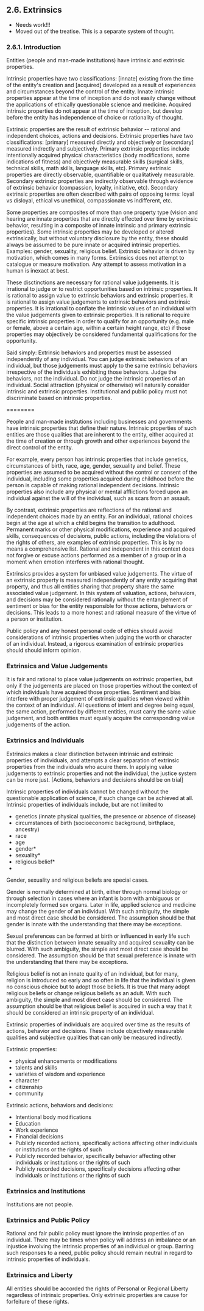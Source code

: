 ## 2.6. Extrinsics

* Needs work!!!
* Moved out of the treatise.  This is a separate system of thought.

### 2.6.1. Introduction

Entities (people and man-made institutions) have intrinsic and extrinsic properties.

Intrinsic properties have two classifications: [innate] existing from the time of the entity's creation and [acquired] developed as a result of experiences and circumstances beyond the control of the entity.
Innate intrinsic properties appear at the time of inception and do not easily change without the applications of ethically questionable science and medicine.
Acquired intrinsic properties do not appear at the time of inception, but develop before the entity has independence of choice or rationality of thought.

Extrinsic properties are the result of extrinsic behavior -- rational and independent choices, actions and decisions. 
Extrinsic properties have two classifications: [primary] measured directly and objectively or [secondary] measured indrectly and subjectively.
Primary extrinsic properties include intentionally acquired physical characteristics (body modifications, some indications of fitness) and objectively measurable skills (surgical skills, technical skills, math skills, language skills, etc).  Primary extrinsic properties are directly observable, quantifiable or qualitatively measurable.
Secondary extrinsic properties are indirectly observable through evidence of extrinsic behavior (compassion, loyalty, initiative, etc).  Secondary extrinsic properties are often described with pairs of opposing terms: loyal vs disloyal, ethical vs unethical, compassionate vs indifferent, etc.

Some properties are composites of more than one property type (vision and hearing are innate properties that are directly effected over time by extrinsic behavior, resulting in a composite of innate intrinsic and primary extrinsic properties).
Some intrinsic properties may be developed or altered extrinsically, but without voluntary disclosure by the entity, these should always be assumed to be pure innate or acquired intrinsic properties.  Examples: gender, sexuality, religious belief.
Extrinsic behavior is driven by motivation, which comes in many forms.  Extrinsics does not attempt to catalogue or measure motivation.  Any attempt to assess motivation in a human is inexact at best.

These disctinctions are necessary for rational value judgements.
It is irrational to judge or to restrict opportunities based on intrinsic properties.
It is rational to assign value to extrinsic behaviors and extrinsic properties.
It is rational to assign value judgements to extrinsic behaviors and extrinsic properties.
It is irrational to conflate the intrinsic values of an individual with the value judgements given to extrinsic properties. 
It is rational to require specific intrinsic properties in order to qualify for an opportunity (e.g. male or female, above a certain age, within a certain height range, etc) if those properties may objectively be considered fundamental qualifications for the opportunity.

Said simply: Extrinsic behaviors and properties must be assessed independently of any individual.  You can judge extrinsic behaviors of an individual, but those judgements must apply to the same extrinsic behaviors irrespective of the individuals exhibiting those behaviors.  Judge the behaviors, not the individual.  Do not judge the intrinsic properties of an individual.  Social attraction (physical or otherwise) will naturally consider intrinsic and extrinsic properties.  Institutional and public policy must not discriminate based on intrinsic properties.




========

People and man-made institutions including businesses and governments have intrinsic properties that define their nature.  Intrinsic properties of such entities are those qualities that are inherent to the entity, either acquired at the time of creation or through growth and other experiences beyond the direct control of the entity.

For example, every person has intrinsic properties that include genetics, circumstances of birth, race, age, gender, sexuality and belief.  These properties are assumed to be acquired without the control or consent of the individual, including some properties acquired during childhood before the person is capable of making rational independent decisions.  Intrinsic properties also include any physical or mental afflictions forced upon an individual against the will of the individual, such as scars from an assault.

By contrast, extrinsic properties are reflections of the rational and independent choices made by an entity.  For an individual, rational choices begin at the age at which a child begins the transition to adulthood.  Permanent marks or other physical modifications, experience and acquired skills, consequences of decisions, public actions, including the violations of the rights of others, are examples of extrinsic properties.  This is by no means a comprehensive list.  Rational and independent in this context does not forgive or excuse actions performed as a member of a group or in a moment when emotion interferes with rational thought.

Extrinsics provides a system for unbiased value judgements.  The virtue of an extrinsic property is measured independently of any entity acquiring that property, and thus all entities sharing that property share the same associated value judgement.  In this system of valuation, actions, behaviors, and decisions may be considered rationally without the entanglement of sentiment or bias for the entity responsible for those actions, behaviors or decisions.  This leads to a more honest and rational measure of the virtue of a person or institution.

Public policy and any honest personal code of ethics should avoid considerations of intrinsic properties when judging the worth or character of an individual.  Instead, a rigorous examination of extrinsic properties should should inform opinion.


### Extrinsics and Value Judgements
It is fair and rational to place value judgements on extrinsic properties, but only if the judgements are placed on those properties without the context of which individuals have acquired those properties.  Sentiment and bias interfere with proper judgement of extrinsic qualities when viewed within the context of an individual.  All questions of intent and degree being equal, the same action, performed by different entities, must carry the same value judgement, and both entities must equally acquire the corresponding value judgements of the action.

### Extrinsics and Individuals
Extrinsics makes a clear distinction between intrinsic and extrinsic properties of individuals, and attempts a clear separation of extrinsic properties from the individuals who acuire them.  In applying value judgements to extrinsic properties and not the individual, the justice system can be more just.  [Actions, behaviors and decisions should be on trial]

Intrinsic properties of individuals cannot be changed without the questionable application of science, if such change can be achieved at all.  Intrinsic properties of individuals include, but are not limited to

* genetics (innate physical qualities, the presence or absence of disease)
* circumstances of birth (socioeconomic background, birthplace, ancestry)
* race
* age
* gender*
* sexuality* 
* religious belief* 
* 

Gender, sexuality and religious beliefs are special cases.

Gender is normally determined at birth, either through normal biology or through selection in cases where an infant is born with ambiguous or incompletely formed sex organs. Later in life, applied science and medicine may change the gender of an individual.  With such ambiguity, the simple and most direct case should be considered.  The assumption should be that gender is innate with the understanding that there may be exceptions.

Sexual preferences can be formed at birth or influenced in early life such that the distinction between innate sexuality and acquired sexuality can be blurred.  With such ambiguity, the simple and most direct case should be considered.  The assumption should be that sexual preference is innate with the understanding that there may be exceptions. 

Religious belief is not an innate quality of an individual, but for many, religion is introduced so early and so often in life that the individual is given no conscious choice but to adopt those beliefs.  It is true that many adopt religious beliefs or change religious beliefs as an adult.  With such ambiguity, the simple and most direct case should be considered.  The assumption should be that religious belief is acquired in such a way that it should be considered an intrinsic property of an individual.

Extrinsic properties of individuals are acquired over time as the results of actions, behavior and decisions.  These include objectively measurable qualities and subjective qualities that can only be measured indirectly.



Extrinsic properties: 

* physical enhancements or modifications
* talents and skills
* varieties of wisdom and experience
* character 
* citizenship
* community

Extrinsic actions, behaviors and decisions:

* Intentional body modifications 
* Education
* Work experience
* Financial decisions
* Publicly recorded actions, specifically actions affecting other individuals or institutions or the rights of such
* Publicly recorded behavior, specifically behavior affecting other individuals or institutions or the rights of such
* Publicly recorded decisions, specifically decisions affecting other individuals or institutions or the rights of such



### Extrinsics and Institutions
Institutions are not people.  

### Extrinsics and Public Policy
Rational and fair public policy must ignore the intrinsic properties of an individual.  There may be times when policy will address an imbalance or an injustice involving the intrinsic properties of an individual or group.  Barring such responses to a need, public policy should remain neutral in regard to intrinsic properties of individuals.

### Extrinsics and Liberty
All entities should be accorded the rights of Personal or Regional Liberty regardless of intrinsic properties.  Only extrinsic properties are cause for forfeiture of these rights.


